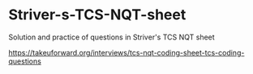 # Striver-s-TCS-NQT-sheet
Solution and practice of questions in Striver's TCS NQT sheet

https://takeuforward.org/interviews/tcs-nqt-coding-sheet-tcs-coding-questions
